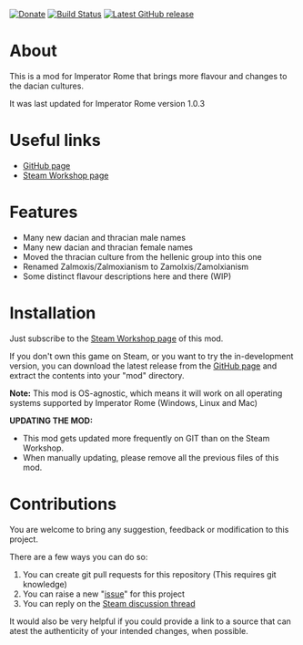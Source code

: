 [![Donate](https://img.shields.io/badge/-%E2%99%A5%20Donate-%23ff69b4)](https://hmlendea.go.ro/fund.html) [![Build Status](https://github.com/hmlendea/imperator-dracones-invictus/actions/workflows/build.yml/badge.svg)](https://github.com/hmlendea/imperator-dracones-invictus/actions/workflows/build.yml) [![Latest GitHub release](https://img.shields.io/github/v/release/hmlendea/imperator-dracones-invictus)](https://github.com/hmlendea/imperator-dracones-invictus/releases/latest)

# About

This is a mod for Imperator Rome that brings more flavour and changes to the dacian cultures.

It was last updated for Imperator Rome version 1.0.3

# Useful links

- [GitHub page](https://github.com/hmlendea/imperator-dracones-invictus)
- [Steam Workshop page](https://steamcommunity.com/sharedfiles/filedetails/?id=1745923673)

# Features

 - Many new dacian and thracian male names
 - Many new dacian and thracian female names
 - Moved the thracian culture from the hellenic group into this one
 - Renamed Zalmoxis/Zalmoxianism to Zamolxis/Zamolxianism
 - Some distinct flavour descriptions here and there (WIP)

# Installation

Just subscribe to the [Steam Workshop page](https://steamcommunity.com/sharedfiles/filedetails/?id=1745923673) of this mod.

If you don't own this game on Steam, or you want to try the in-development version, you can download the latest release from the [GitHub page](https://github.com/hmlendea/imperator-dracones-invictus/releases) and extract the contents into your "mod" directory.

**Note:** This mod is OS-agnostic, which means it will work on all operating systems supported by Imperator Rome (Windows, Linux and Mac)

**UPDATING THE MOD:**
- This mod gets updated more frequently on GIT than on the Steam Workshop.
- When manually updating, please remove all the previous files of this mod.

# Contributions

You are welcome to bring any suggestion, feedback or modification to this project.

There are a few ways you can do so:

1. You can create git pull requests for this repository (This requires git knowledge)
2. You can raise a new "[issue](https://github.com/hmlendea/imperator-dracones-invictus/issues)" for this project
4. You can reply on the [Steam discussion thread](https://steamcommunity.com/workshop/filedetails/discussion/1745923673/3491891042510117378//)

It would also be very helpful if you could provide a link to a source that can atest the authenticity of your intended changes, when possible.
